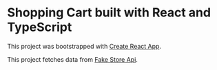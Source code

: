 # Shopping Cart built with React and TypeScript

This project was bootstrapped with [Create React App](https://github.com/facebook/create-react-app).

This project fetches data from [Fake Store Api](https://fakestoreapi.com/).



